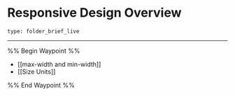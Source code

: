 # Responsive Design Overview
 
```ccard
type: folder_brief_live
```
 
---

%% Begin Waypoint %%
- [[max-width and min-width]]
- [[Size Units]]

%% End Waypoint %%